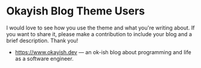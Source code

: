 # Okayish Blog Theme Users

I would love to see how you use the theme and what you're writing about.
If you want to share it, please make a contribution to include your
blog and a brief description. Thank you!

* https://www.okayish.dev — an ok-ish blog about programming and life as
  a software engineer.